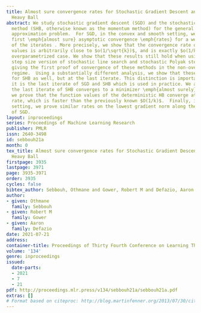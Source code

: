 ```yaml
---
title: Almost sure convergence rates for Stochastic Gradient Descent and Stochastic
  Heavy Ball
abstract: We study stochastic gradient descent (SGD) and the stochastic heavy ball
  method (SHB, otherwise known as the momentum method) for the general stochastic
  approximation problem.  For SGD, in the convex and smooth setting, we provide the
  first \emph{almost sure} asymptotic convergence \emph{rates} for a weighted average
  of the iterates . More precisely, we show that the convergence rate of the function
  values is arbitrarily close to $o(1/\sqrt{k})$, and is exactly $o(1/k)$ in the so-called
  overparametrized case. We show that these results still hold when using a decreasing
  step size version of stochastic line search and stochastic Polyak stepsizes, thereby
  giving the first proof of convergence of these methods in the non-overparametrized
  regime.  Using a substantially different analysis, we show that these rates hold
  for SHB as well, but at the last iterate. This distinction is important because
  it is the last iterate of SGD and SHB which is used in practice. We also show that
  the last iterate of SHB converges to a minimizer \emph{almost surely}. Additionally,
  we prove that the function values of the deterministic HB converge at a $o(1/k)$
  rate, which is faster than the previously known $O(1/k)$.  Finally, in the nonconvex
  setting, we prove similar rates on the lowest gradient norm along the trajectory
  of SGD.
layout: inproceedings
series: Proceedings of Machine Learning Research
publisher: PMLR
issn: 2640-3498
id: sebbouh21a
month: 0
tex_title: Almost sure convergence rates for Stochastic Gradient Descent and Stochastic
  Heavy Ball
firstpage: 3935
lastpage: 3971
page: 3935-3971
order: 3935
cycles: false
bibtex_author: Sebbouh, Othmane and Gower, Robert M and Defazio, Aaron
author:
- given: Othmane
  family: Sebbouh
- given: Robert M
  family: Gower
- given: Aaron
  family: Defazio
date: 2021-07-21
address:
container-title: Proceedings of Thirty Fourth Conference on Learning Theory
volume: '134'
genre: inproceedings
issued:
  date-parts:
  - 2021
  - 7
  - 21
pdf: http://proceedings.mlr.press/v134/sebbouh21a/sebbouh21a.pdf
extras: []
# Format based on citeproc: http://blog.martinfenner.org/2013/07/30/citeproc-yaml-for-bibliographies/
---
```

